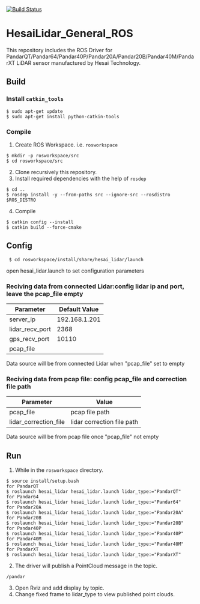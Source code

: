 [![Build Status](https://travis-ci.org/amc-nu/HesaiLidar_Pandar64_ros.svg?branch=master)](https://travis-ci.org/amc-nu/HesaiLidar_Pandar64_ros)

# HesaiLidar_General_ROS

This repository includes the ROS Driver for PandarQT/Pandar64/Pandar40P/Pandar20A/Pandar20B/Pandar40M/PandarXT LiDAR sensor manufactured by Hesai Technology.


## Build

### Install `catkin_tools`

```
$ sudo apt-get update
$ sudo apt-get install python-catkin-tools
```

### Compile

1. Create ROS Workspace. i.e. `rosworkspace`
```
$ mkdir -p rosworkspace/src
$ cd rosworkspace/src
```

2. Clone recursively this repository.
3. Install required dependencies with the help of `rosdep` 
```
$ cd ..
$ rosdep install -y --from-paths src --ignore-src --rosdistro $ROS_DISTRO 
```
4. Compile
```
$ catkin config --install
$ catkin build --force-cmake
```


## Config
```
 $ cd rosworkspace/install/share/hesai_lidar/launch
```
open hesai_lidar.launch to set configuration parameters
### Reciving data from connected Lidar:config lidar ip and port, leave the pcap_file empty
|Parameter | Default Value|
|---------|---------------|
|server_ip |192.168.1.201|
|lidar_recv_port |2368|
|gps_recv_port  |10110|
|pcap_file ||

Data source will be from connected Lidar when "pcap_file" set to empty

### Reciving data from pcap file: config pcap_file and correction file path
|Parameter | Value|
|---------|---------------|
|pcap_file |pcap file path|
|lidar_correction_file |lidar correction file path|

Data source will be from pcap file once "pcap_file" not empty 


## Run

1. While in the `rosworkspace` directory.
```
$ source install/setup.bash
for PandarQT
$ roslaunch hesai_lidar hesai_lidar.launch lidar_type:="PandarQT"
for Pandar64
$ roslaunch hesai_lidar hesai_lidar.launch lidar_type:="Pandar64"
for Pandar20A
$ roslaunch hesai_lidar hesai_lidar.launch lidar_type:="Pandar20A"
for Pandar20B
$ roslaunch hesai_lidar hesai_lidar.launch lidar_type:="Pandar20B"
for Pandar40P
$ roslaunch hesai_lidar hesai_lidar.launch lidar_type:="Pandar40P"
for Pandar40M
$ roslaunch hesai_lidar hesai_lidar.launch lidar_type:="Pandar40M"
for PandarXT
$ roslaunch hesai_lidar hesai_lidar.launch lidar_type:="PandarXT"
```
2. The driver will publish a PointCloud message in the topic.
```
/pandar
```
3. Open Rviz and add display by topic.
4. Change fixed frame to lidar_type to view published point clouds.
